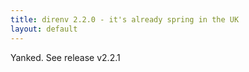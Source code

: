```yaml
---
title: direnv 2.2.0 - it's already spring in the UK
layout: default
---
```


Yanked. See release v2.2.1

